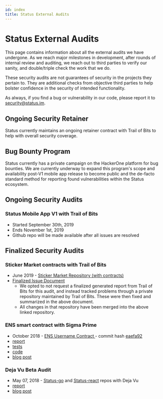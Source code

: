 ```yaml
---
id: index
title: Status External Audits
---
```


# Status External Audits

This page contains information about all the external audits we have undergone.  As we reach major milestones in development, after rounds of internal review and auditing, we reach out to third parties to verify our sanity, and double/triple check the work that we do.  

These security audits are not guarantees of security in the projects they pertain to. They are additional checks from objective third parties to help bolster confidence in the security of intended functionality.

As always, if you find a bug or vulnerability in our code, please report it to [security@status.im](mailto:security@status.im).

## Ongoing Security Retainer

Status currently maintains an ongoing retainer contract with Trail of Bits to help with overall security coverage.

## Bug Bounty Program

Status currently has a private campaign on the HackerOne platform for bug bounties.  We are currently underway to expand this program's scope and availability post-V1 mobile app release to become public and the de-facto standard method for reporting found vulnerabilities within the Status ecosystem.  

## Ongoing Security Audits

### Status Mobile App V1 with Trail of Bits
- Started September 30th, 2019
- Ends November 1st, 2019
- Github repo will be made available after all issues are resolved

## Finalized Security Audits

### Sticker Market contracts with Trail of Bits
- June 2019 - [Sticker Market Repository (with contracts)](github.com/status-im/sticker-market)
- [Finalized Issue Document](https://docs.google.com/document/d/1zwORJkLjymjF7Z8UmNIURr9tlCjt7eI0qtcRYuJRPEA/edit?usp=sharing)
    - We opted to not request a finalized generated report from Trail of Bits for this audit, and instead tracked problems through a private repository maintained by Trail of Bits.  These were then fixed and summarized in the above document. 
    - All changes in that repository have been merged into the above linked repository.
 
### ENS smart contract with Sigma Prime
- October 2018 - [ENS Username Contract ](https://github.com/status-im/ens-usernames/blob/master/contracts/registry/UsernameRegistrar.sol) - commit hash [eaefa92](https://github.com/status-im/ens-usernames/commit/eaefa92a258c784f1df4066e057e8170bcb6ef95#diff-dbff1e6b987cbb9a6b87ea8180c41e72)
- [report](https://drive.google.com/open?id=1BqiPGBjILgbIlmMXAO8AombxW_jsQtfC)
- [tests](https://drive.google.com/open?id=12ACYXvPn8WUyRg9WCooUTO3vvJVuo7lL)
- [code](https://drive.google.com/open?id=16LbYo4PYv3CY8XZ57kBsB3TxPzGkrb8j)
- [blog post](https://blog.sigmaprime.io/status-ens-review.html)

### Deja Vu Beta Audit
- May 07, 2018 - [Status-go](https://github.com/status-im/status-go) and [Status-react](https://github.com/status-im/status-react) repos with Deja Vu 
- [report](https://drive.google.com/file/d/1wB5pGPaNsQwq2udV7NmHkLuW-2JCMbnV/view) 
- [blog post](https://blog.status.im/status-deja-vu-security-audit-final-report-5b6eda5a683a)